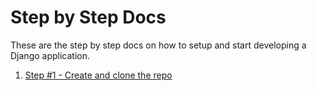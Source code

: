 # Step by Step Docs

These are the step by step docs on how to setup and start developing a Django
application.

1. [Step #1 - Create and clone the repo](./step_01_create_and_clone_the_repo.md)
